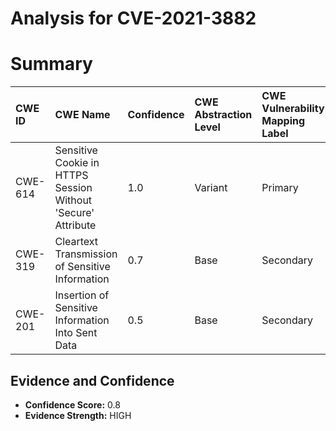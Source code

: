 # Analysis for CVE-2021-3882

# Summary
| CWE ID  | CWE Name                                                           | Confidence | CWE Abstraction Level | CWE Vulnerability Mapping Label | CWE-Vulnerability Mapping Notes |
| :-------- | :----------------------------------------------------------------- | :--------- | :---------------------- | :------------------------------ | :------------------------------ |
| CWE-614 | Sensitive Cookie in HTTPS Session Without 'Secure' Attribute     | 1.0        | Variant               | Primary                         | Allowed                       |
| CWE-319 | Cleartext Transmission of Sensitive Information                | 0.7        | Base                  | Secondary                       | Allowed                       |
| CWE-201 | Insertion of Sensitive Information Into Sent Data | 0.5        | Base                  | Secondary                       | Allowed                       |

## Evidence and Confidence

*   **Confidence Score:** 0.8
*   **Evidence Strength:** HIGH

## Relationship Analysis
The primary CWE is CWE-614, which is a Variant of CWE-319. This means that CWE-614 is a more specific case of transmitting sensitive information in cleartext. The vulnerability description clearly states that the **rootcause** is the **missing 'Secure' attribute on the session cookie**. This directly aligns with CWE-614.

```mermaid
graph TD
    cwe614["CWE-614: Sensitive Cookie in HTTPS Session Without 'Secure' Attribute"]
    cwe319["CWE-319: Cleartext Transmission of Sensitive Information"]
    cwe201["CWE-201: Insertion of Sensitive Information Into Sent Data"]
    
    cwe614 -->|CHILDOF| cwe319
    cwe319 -->|CANPRECEDE| cwe201

    classDef primary fill:#f96,stroke:#333,stroke-width:2px
    classDef secondary fill:#69f,stroke:#333
    classDef tertiary fill:#9e9,stroke:#333
    class cwe614 primary
    class cwe319,cwe201 secondary
```

## Vulnerability Chain
The vulnerability chain starts with the **missing 'Secure' attribute on the session cookie** (CWE-614), leading to the potential **cleartext transmission of the cookie** (CWE-319) when a user is tricked into using an unencrypted connection. This can result in the **exposure of sensitive information** (the session cookie) (CWE-201) to an attacker.

## Summary of Analysis
The initial analysis identified CWE-614 as the primary weakness due to the direct match with the vulnerability description, which highlights the **missing 'Secure' attribute on the session authorization cookie**. This is supported by the "CVE Reference Links Content Summary" section: "*The primary vulnerability is the absence of the 'Secure' attribute on the session cookie. This attribute is crucial for ensuring that cookies are only transmitted over HTTPS, preventing them from being intercepted over HTTP connections.*"

CWE-319 is considered a secondary weakness as it describes the potential consequence of the missing 'Secure' attribute, which is the cleartext transmission of the cookie.

CWE-201 is a tertiary consideration since the cookie itself is sensitive information.

The graph relationships confirm that CWE-614 is a specific case of CWE-319 and that CWE-319 can lead to CWE-201.

The selected CWEs are at the optimal level of specificity because CWE-614 directly addresses the **rootcause** of the vulnerability.

Relevant CWE Information:

# Enhanced Context (25 CWEs)
The following CWEs were identified as potentially relevant to this vulnerability:

## CWE-614: Sensitive Cookie in HTTPS Session Without 'Secure' Attribute
**Abstraction:** Variant
**Similarity Score**: 7352.28
**Source**: sparse

**Description**:
The Secure attribute for sensitive cookies in HTTPS sessions is not set, which could cause the user agent to send those cookies in plaintext over an HTTP session.

**Mapping Guidance**:
- Usage: Allowed
- Rationale: This CWE entry is at the Variant level of abstraction, which is a preferred level of abstraction for mapping to the root causes of vulnerabilities.

## CWE-319: Cleartext Transmission of Sensitive Information
**Abstraction:** Base
**Similarity Score**: 7056.83
**Source**: sparse

**Description**:
The product transmits sensitive or security-critical data in cleartext in a communication channel that can be sniffed by unauthorized actors.

**Mapping Guidance**:
- Usage: Allowed
- Rationale: This CWE entry is at the Base level of abstraction, which is a preferred level of abstraction for mapping to the root causes of vulnerabilities.

## CWE-201: Insertion of Sensitive Information Into Sent Data
**Abstraction:** Base
**Similarity Score**: 6920.03
**Source**: sparse

**Description**:
The code transmits data to another actor, but a portion of the data includes sensitive information that should not be accessible to that actor.

**Mapping Guidance**:
- Usage: Allowed
- Rationale: This CWE entry is at the Base level of abstraction, which is a preferred level of abstraction for mapping to the root causes of vulnerabilities.

### CWE Considerations and Justifications:

*   **CWE-614: Sensitive Cookie in HTTPS Session Without 'Secure' Attribute**
    *   **Justification:** This is the most specific and accurate CWE. The vulnerability description explicitly states that the LedgerSMB application **does not set the Secure attribute on the session authorization cookie**. The 'Secure' attribute is crucial for ensuring that cookies are only transmitted over HTTPS.
    *   **Relationship:** ChildOf -> CWE-319
    *   **Mapping Guidance:** Usage: Allowed. Rationale: This CWE entry is at the Variant level of abstraction, which is a preferred level of abstraction for mapping to the root causes of vulnerabilities.
    *   **Confidence:** 1.0
*   **CWE-319: Cleartext Transmission of Sensitive Information**
    *   **Justification:** The absence of the 'Secure' attribute can lead to the transmission of the session cookie in cleartext over HTTP, making it vulnerable to interception.
    *   **Relationship:** ParentOf -> CWE-614
    *   **Mapping Guidance:** Usage: Allowed. Rationale: This CWE entry is at the Base level of abstraction, which is a preferred level of abstraction for mapping to the root causes of vulnerabilities.
    *   **Confidence:** 0.7
*   **CWE-201: Insertion of Sensitive Information Into Sent Data**
    *   **Justification:** The session cookie itself is considered sensitive information. If transmitted, it could lead to unauthorized access.
    *   **Relationship:** CanFollow -> CWE-319
    *   **Mapping Guidance:** Usage: Allowed. Rationale: This CWE entry is at the Base level of abstraction, which is a preferred level of abstraction for mapping to the root causes of vulnerabilities.
    *   **Confidence:** 0.5
*   **CWE-284: Improper Access Control**
    *   **Justification:** While the vulnerability can lead to improper access, it's more directly related to the insecure handling of the session cookie. CWE-284 is too high-level.
    *   **Mapping Guidance:** Usage: Discouraged. Rationale: CWE-284 is extremely high-level, a Pillar. Its name, "Improper Access Control," is often misused in low-information vulnerability reports.
    *   **Decision:** Not selected due to high abstraction level.
*   **CWE-287: Improper Authentication**
    *   **Justification:** Similar to CWE-284, this is a potential impact, but the **rootcause** is the cookie handling.
    *   **Mapping Guidance:** Usage: Discouraged. Rationale: This CWE entry might be misused when lower-level CWE entries are likely to be applicable.
    *   **Decision:** Not selected due to higher abstraction level.
*   **CWE-1004: Sensitive Cookie Without 'HttpOnly' Flag**
    *   **Justification:** The vulnerability description focuses on the absence of the 'Secure' attribute, not the 'HttpOnly' flag.
    *   **Decision:** Not selected because the 'Secure' attribute is the specific issue.